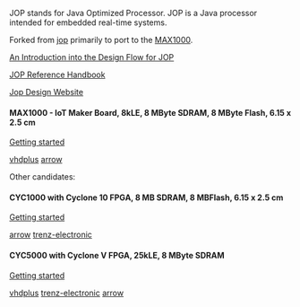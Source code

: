JOP stands for Java Optimized Processor. JOP is a Java processor intended for embedded real-time systems.

Forked from [jop](https://github.com/jop-devel/jop) primarily to port to the [MAX1000](https://shop.trenz-electronic.de/en/TEI0001-04-DBC83A-MAX1000-IoT-Maker-Board-8kLE-8-MByte-SDRAM-8-MByte-Flash-6.15-x-2.5-cm).

[An Introduction into the Design Flow for JOP](https://www.jopdesign.com/doc/build.pdf)

[JOP Reference Handbook](https://www.jopdesign.com/doc/handbook.pdf)

[Jop Design Website](https://www.jopdesign.com/)



#### MAX1000 - IoT Maker Board, 8kLE, 8 MByte SDRAM, 8 MByte Flash, 6.15 x 2.5 cm
[Getting started](https://wiki.trenz-electronic.de/display/PD/TEI0001+Getting+Started)

[vhdplus](https://shop.vhdplus.com/product/max1000/)
[arrow](https://www.arrow.com/en/products/tei0001-04-dbc83a/trenz-electronic-gmbh)

Other candidates:

#### CYC1000 with Cyclone 10 FPGA, 8 MB SDRAM, 8 MBFlash, 6.15 x 2.5 cm
[Getting started](https://wiki.trenz-electronic.de/display/PD/TEI0003+Getting+Started#TEI0003GettingStarted-Overview)

[arrow](https://www.arrow.com/en/products/tei0003-03-qfcr4a/trenz-electronic-gmbh)
[trenz-electronic](https://shop.trenz-electronic.de/en/TEI0003-03-QFCR4A-CYC1000-with-Intel-Cyclone-10-LP-10CL025-C8-8-MByte-SDRAM-8-MByte-Flash)

#### CYC5000 with Cyclone V FPGA, 25kLE, 8 MByte SDRAM
[Getting started](https://wiki.trenz-electronic.de/display/PD/TEI0050+Getting+Started)

[vhdplus](https://shop.vhdplus.com/product/cyc5000/)
[trenz-electronic](https://shop.trenz-electronic.de/en/TEI0050-01-AAH13A-CYC5000-with-Cyclone-V-FPGA-25kLE-8-MByte-SDRAM)
[arrow](https://www.arrow.com/en/products/tei0050-01-aah13a/trenz-electronic-gmbh)


